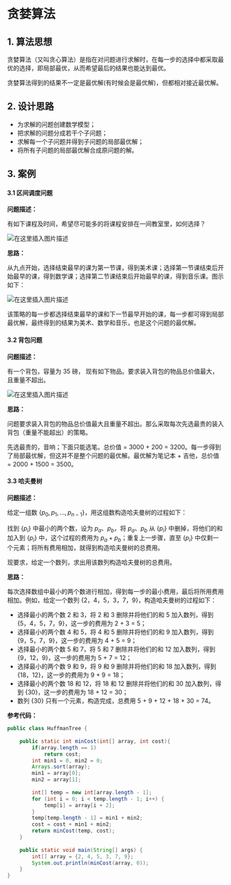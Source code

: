# 贪婪算法

## 1. 算法思想

贪婪算法（又叫贪心算法）是指在对问题进行求解时，在每一步的选择中都采取最优的选择，即局部最优，从而希望最后的结果也能达到最优。

贪婪算法得到的结果不一定是最优解(有时候会是最优解)，但都相对接近最优解。

## 2. 设计思路

 - 为求解的问题创建数学模型；
 - 把求解的问题分成若干个子问题；
 - 求解每一个子问题并得到子问题的局部最优解；
 - 将所有子问题的局部最优解合成原问题的解。

## 3. 案例

#### 3.1 区间调度问题

**问题描述：** 

有如下课程及时间，希望尽可能多的将课程安排在一间教室里，如何选择？

![在这里插入图片描述](https://img-blog.csdnimg.cn/20200310184551472.png?x-oss-process=image/watermark,type_ZmFuZ3poZW5naGVpdGk,shadow_10,text_aHR0cHM6Ly9ibG9nLmNzZG4ubmV0L3dlaXhpbl80NTU5NDAyNQ==,size_16,color_FFFFFF,t_70)

**思路：** 

从九点开始，选择结束最早的课为第一节课，得到美术课；选择第一节课结束后开始最早的课，得到数学课；选择第二节课结束后开始最早的课，得到音乐课。图示如下：

![在这里插入图片描述](https://img-blog.csdnimg.cn/20200310191729784.png?x-oss-process=image/watermark,type_ZmFuZ3poZW5naGVpdGk,shadow_10,text_aHR0cHM6Ly9ibG9nLmNzZG4ubmV0L3dlaXhpbl80NTU5NDAyNQ==,size_16,color_FFFFFF,t_70)

该策略的每一步都选择结束最早的课和下一节最早开始的课，每一步都可得到局部最优解，最终得到的结果为美术、数学和音乐，也是这个问题的最优解。

#### 3.2 背包问题

**问题描述：** 

有一个背包，容量为 35 磅， 现有如下物品。要求装入背包的物品总价值最大，且重量不超出。

![在这里插入图片描述](https://img-blog.csdnimg.cn/20200310192509602.png?x-oss-process=image/watermark,type_ZmFuZ3poZW5naGVpdGk,shadow_10,text_aHR0cHM6Ly9ibG9nLmNzZG4ubmV0L3dlaXhpbl80NTU5NDAyNQ==,size_16,color_FFFFFF,t_70)

**思路：** 

问题要求装入背包的物品总价值最大且重量不超出。那么采取每次先选最贵的装入背包（重量不能超出）的策略。

先选最贵的，音响；下面只能选笔。总价值 = 3000 + 200 = 3200。每一步得到了局部最优解，但这并不是整个问题的最优解。最优解为笔记本 + 吉他，总价值 = 2000 + 1500 = 3500。

#### 3.3 哈夫曼树

**问题描述：** 

给定一组数 $\{ p_0, p_1, ... , p_{n-1} \}$，用这组数构造哈夫曼树的过程如下：

找到 $\{ p_i \}$ 中最小的两个数，设为 $p_a$、$p_b$，将 $p_a$、$p_b$ 从 $\{ p_i \}$ 中删掉，将他们的和加入到 $\{ p_i \}$ 中，这个过程的费用为  $p_a + p_b$；重复上一步骤，直至 $\{ p_i \}$ 中仅剩一个元素；将所有费用相加，就得到构造哈夫曼树的总费用。

现要求，给定一个数列，求出用该数列构造哈夫曼树的总费用。

**思路：** 

每次选择数组中最小的两个数进行相加，得到每一步的最小费用，最后将所用费用相加。例如，给定一个数列 {2，4，5，3，7，9}，构造哈夫曼树的过程如下：

 - 选择最小的两个数 2 和 3，将 2 和 3 删除并将他们的和 5 加入数列，得到  {5，4，5，7，9}，这一步的费用为 2 + 3 = 5；
 - 选择最小的两个数 4 和 5，将 4 和 5 删除并将他们的和 9 加入数列，得到  {9，5，7，9}，这一步的费用为 4 + 5 = 9；
 - 选择最小的两个数 5 和 7，将 5 和 7 删除并将他们的和 12 加入数列，得到  {9，12，9}，这一步的费用为 5 + 7 = 12；
 - 选择最小的两个数 9 和 9，将 9 和 9 删除并将他们的和 18 加入数列，得到  {18，12}，这一步的费用为 9 + 9 = 18；
 - 选择最小的两个数 18 和 12，将 18 和 12 删除并将他们的和 30 加入数列，得到 {30}，这一步的费用为 18 + 12 = 30；
 - 数列 {30} 只有一个元素，构造完成，总费用 5 + 9 + 12 + 18 + 30 = 74。

**参考代码：**

```java
public class HuffmanTree {
	
	public static int minCost(int[] array, int cost){
		if(array.length == 1)
			return cost;
		int min1 = 0, min2 = 0;
		Arrays.sort(array);
		min1 = array[0];
		min2 = array[1];
		
		int[] temp = new int[array.length - 1];
		for (int i = 0; i < temp.length - 1; i++) {
			temp[i] = array[i + 2];
		}
		temp[temp.length - 1] = min1 + min2;
		cost = cost + min1 + min2;
		return minCost(temp, cost);
	}
	
	public static void main(String[] args) {
		int[] array = {2, 4, 5, 3, 7, 9};
		System.out.println(minCost(array, 0));
	}
}
```
